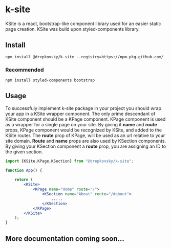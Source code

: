 # k-site

KSite is a react, bootstrap-like component library used for an easier static page creation.
KSite was build upon styled-components library.


## Install
```
npm install @drepkovsky/k-site --registry=https://npm.pkg.github.com/
```
### Recommended
```
npm install styled-components bootstrap
```
## Usage
To successfuly implement k-site package in your project you should wrap your app in a KSite wrapper component.
The only prime descendant of KSite component should be a KPage component.
KPage component is used as a wrapper for a single page on your site.
By giving it **name** and **route** props, KPage component would be recognized by KSite, and added to the KSite router. 
The **route** prop of KPage, will be used as an url relative to your site domain.
**Route** and **name** props are also used by KSection components. 
By giving your KSection component a **route** prop, you are assigning an ID to the given section.
```jsx
import {KSite,KPage,KSection} from "@drepkovsky/k-site";

function App() {
    
    return (
        <KSite>
            <KPage name="Home" route="/">
                <KSection name="About" route="/#about"> 
                    .....
                </KSection>
            </KPage>
        </KSite>
    ); 
}

```
## More documentation coming soon...
